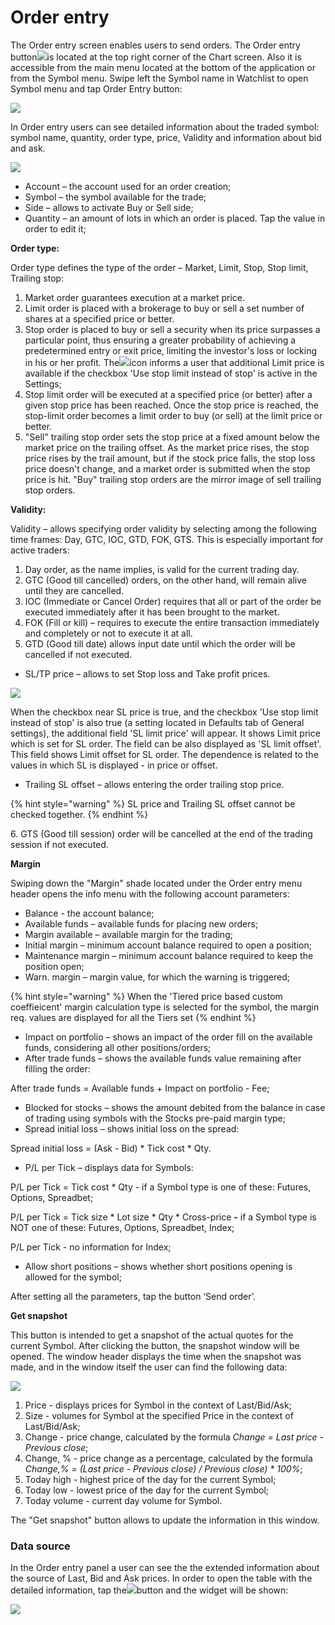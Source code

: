 # Order entry

The Order entry screen enables users to send orders. The Order entry button![](../../../../.gitbook/assets/1-kopiya.png)is located at the top right corner of the Chart screen. Also it is accessible from the main menu located at the bottom of the application or from the Symbol menu. Swipe left the Symbol name in Watchlist to open Symbol menu and tap Order Entry button: 

![](<../../../../.gitbook/assets/screen-shot-2020-06-05-at-5.57.11-pm (16).png>)

In Order entry users can see detailed information about the traded symbol: symbol name, quantity, order type, price, Validity and information about bid and ask. 

![](../../../../.gitbook/assets/1627053244522.jpeg)

* Account – the account used for an order creation;
* Symbol – the symbol available for the trade;
* Side – allows to activate Buy or Sell side;
* Quantity – an amount of lots in which an order is placed. Tap the value in order to edit it;

**Order type:**

Order type defines the type of the order – Market, Limit, Stop, Stop limit, Trailing stop:

1. Market order guarantees execution at a market price.
2. Limit order is placed with a brokerage to buy or sell a set number of shares at a specified price or better.
3. Stop order is placed to buy or sell a security when its price surpasses a particular point, thus ensuring a greater probability of achieving a predetermined entry or exit price, limiting the investor's loss or locking in his or her profit. The![](../../../../.gitbook/assets/oe-android-kopiya.png)icon informs a user that additional Limit price is available if the checkbox 'Use stop limit instead of stop' is active in the Settings; 
4. Stop limit order will be executed at a specified price (or better) after a given stop price has been reached. Once the stop price is reached, the stop-limit order becomes a limit order to buy (or sell) at the limit price or better.
5. "Sell" trailing stop order sets the stop price at a fixed amount below the market price on the trailing offset. As the market price rises, the stop price rises by the trail amount, but if the stock price falls, the stop loss price doesn't change, and a market order is submitted when the stop price is hit. "Buy" trailing stop orders are the mirror image of sell trailing stop orders.

**Validity:**

Validity – allows specifying order validity by selecting among the following time frames: Day, GTC, IOC, GTD, FOK, GTS. This is especially important for active traders:

1. Day order, as the name implies, is valid for the current trading day.
2. GTC (Good till cancelled) orders, on the other hand, will remain alive until they are cancelled.
3. IOC (Immediate or Cancel Order) requires that all or part of the order be executed immediately after it has been brought to the market.
4. FOK (Fill or kill) – requires to execute the entire transaction immediately and completely or not to execute it at all.
5. GTD (Good till date) allows input date until which the order will be cancelled if not executed.

* SL/TP price – allows to set Stop loss and Take profit prices.

![](<../../../../.gitbook/assets/image (27).png>)

When the checkbox near SL price is true, and the checkbox 'Use stop limit instead of stop' is also true (a setting located in Defaults tab of General settings), the additional field 'SL limit price' will appear. It shows Limit price which is set for SL order. The field can be also displayed as 'SL limit offset'. This field shows Limit offset for SL order. The dependence is related to the values in which SL is displayed -  in price or offset.

* Trailing SL offset – allows entering the order trailing stop price.

{% hint style="warning" %}
SL price and Trailing SL offset cannot be checked together.
{% endhint %}

6\. GTS (Good till session) order will be cancelled at the end of the trading session if not executed.

**Margin**

Swiping down the "Margin" shade located under the Order entry menu header opens the info menu with the following account parameters:

* Balance - the account balance;
* Available funds – available funds for placing new orders;
* Margin available – available margin for the trading;
* Initial margin – minimum account balance required to open a position;
* Maintenance margin – minimum account balance required to keep the position open;
* Warn. margin  – margin value, for which the warning is triggered;

{% hint style="warning" %}
When the 'Tiered price based custom coeffieicent' margin calculation type is selected for the symbol, the margin req. values are displayed for all the Tiers set
{% endhint %}

* Impact on portfolio – shows an impact of the order fill on the available funds, considering all other positions/orders;
* After trade funds – shows the available funds value remaining after filling the order:

After trade funds = Available funds + Impact on portfolio - Fee;

* Blocked for stocks – shows the amount debited from the balance in case of trading using symbols with the Stocks pre-paid margin type;
* Spread initial loss – shows initial loss on the spread:

Spread initial loss = (Ask - Bid) \* Tick cost \* Qty.

* P/L per Tick – displays data for Symbols:

P/L per Tick = Tick cost \* Qty - if a Symbol type is one of these: Futures, Options, Spreadbet;

P/L per Tick = Tick size \* Lot size \* Qty \* Cross-price **-** if a Symbol type is NOT one of these: Futures, Options, Spreadbet, Index;

P/L per Tick - no information for Index;

* Allow short positions – shows whether short positions opening is allowed for the symbol; 

After setting all the parameters, tap the button ‘Send order’.

**Get snapshot**

This button is intended to get a snapshot of the actual quotes for the current Symbol. After clicking the button, the snapshot window will be opened. The window header displays the time when the snapshot was made, and in the window itself the user can find the following data:

![](../../../../.gitbook/assets/android2.png)

1. Price - displays prices for Symbol in the context of Last/Bid/Ask;
2. Size - volumes for Symbol at the specified Price in the context of Last/Bid/Ask;
3. Change - price change, calculated by the formula _Change = Last price - Previous close_;
4. Change, % - price change as a percentage, calculated by the formula _Change,% = (Last price - Previous close) / Previous close) \* 100%_;
5. Today high - highest price of the day for the current Symbol;
6. Today low - lowest price of the day for the current Symbol;
7. Today volume - current day volume for Symbol.

The "Get snapshot" button allows to update the information in this window.

### Data source

In the Order entry panel a user can see the the extended information about the source of Last, Bid and Ask prices. In order to open the table with the detailed information, tap the![](../../../../.gitbook/assets/ds.png)button and the widget will be shown:

![](../../../../.gitbook/assets/.jpeg.jpeg)
